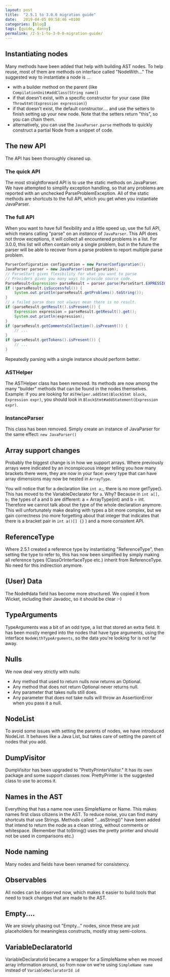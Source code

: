 ```yaml
---
layout: post
title:  "2.5.1 to 3.0.0 migration guide"
date:   2019-04-05 09:58:46 +0100
categories: [blog]
tags: [guide, danny]
permalink: /2-5-1-to-3-0-0-migration-guide/
---
```


## Instantiating nodes

Many methods have been added that help with building AST nodes.
To help reuse, most of them are methods on interface called "NodeWith..."
The suggested way to instantiate a node is ...

- with a builder method on the parent (like `CompilationUnit#addClass(String name)`)
- if that doesn't exist, with a specific constructor for your case (like `ThrowStmt(Expression expression)`)
- if that doesn't exist, the default constructor.... and use the setters to finish setting up your new node.
Note that the setters return "this", so you can chain them.
- alternatively, you can use the `JavaParser.parse` methods to quickly construct a partial Node from a snippet of code.

## The new API 

The API has been thoroughly cleaned up.

### The quick API

The most straightforward API is to use the static methods on JavaParser. We have attempted to simplify exception handling, so that any problems are reported with an unchecked ParseProblemException. All of the static methods are shortcuts to the full API, which you get when you instantiate JavaParser.

### The full API

When you want to have full flexibility and a little speed up, use the full API, which means calling "parse" on an _instance_ of `JavaParser`. This API does not throw exceptions, it will collect all encountered problems in a list. For 3.0.0, this list will often contain only a single problem, but in the future the parser will be able to recover from a parse problem to report multiple parse problem.

```java
ParserConfiguration configuration = new ParserConfiguration();
JavaParser parser = new JavaParser(configuration);
// ParseStart gives flexibility for what you want to parse
// Providers gives you many ways to provide source code.
ParseResult<Expression> parseResult = parser.parse(ParseStart.EXPRESSION, Providers.provider("1+1"));
if (!parseResult.isSuccessful()) {
    System.out.println(parseResult.getProblems().toString());
}
// a failed parse does not always mean there is no result.
if (parseResult.getResult().isPresent()) {
    Expression expression = parseResult.getResult().get();
    System.out.println(expression);
}
if (parseResult.getCommentsCollection().isPresent()) {
    // ...
}
if (parseResult.getTokens().isPresent()) {
    // ...
}
```

Repeatedly parsing with a single instance should perform better.

### ASTHelper

The ASTHelper class has been removed. Its methods are now among the many "builder" methods that can be found in the nodes themselves. Example: if you are looking for `ASTHelper.addStmt(BlockStmt block, Expression expr)`, you should look in `BlockStmt#addStatement(Expression expr)`.

### InstanceParser

This class has been removed. Simply create an instance of JavaParser for the same effect: `new JavaParser()`

## Array support changes

Probably the biggest change is in how we support arrays. Where previously arrays were indicated by an inconspicuous integer telling you how many brackets there were, they are now in your face: every type that can have array dimensions may now be nested in `ArrayType`.

You will notice that for a declaration like `int a;`, there is no more getType(). This has moved to the VariableDeclarator for `a`. Why? Because in `int a[], b;` the types of a and b are different: a = ArrayType(int) and b = int. Therefore we cannot talk about the type of the whole declaration anymore. This will unfortunately make dealing with types a bit more complex, but we gain correctness (no more forgetting about that integer that indicates that there is a bracket pair in `int a()[] {}` ) and a more consistent API.

## ReferenceType

Where 2.5.1 created a reference type by instantiating "ReferenceType", then setting the type to refer to, this has now been simplified by simply making all reference types (ClassOrInterfaceType etc.) inherit from ReferenceType. No need for this indirection anymore.

## (User) Data

The Node#data field has become more structured. We copied it from Wicket, including their Javadoc, so it should be clear :-)

## TypeArguments

TypeArguments was a bit of an odd type, a list that stored an extra field. It has been mostly merged into the nodes that have type arguments, using the interface `NodeWithTypeArguments`, so the data you're looking for is not far away.

## Nulls

We now deal very strictly with nulls:

*   Any method that used to return nulls now returns an Optional.
*   Any method that does not return Optional never returns null.
*   Any parameter that takes nulls still does.
*   Any parameter that does not take nulls will throw an AssertionError when you pass it a null.

## NodeList

To avoid some issues with setting the parents of nodes, we have introduced NodeList. It behaves like a Java List, but takes care of setting the parent of nodes that you add.

## DumpVisitor

DumpVisitor has been upgraded to "PrettyPrinterVisitor." It has its own package and some support classes now. PrettyPrinter is the suggested class to use to access it.

## Names in the AST

Everything that has a name now uses SimpleName or Name. This makes names first class citizens in the AST. To reduce noise, you can find many shortcuts that use Strings. Methods called "...asString()" have been added that intend to return the node as a clean string, without comments or whitespace. (Remember that toString() uses the pretty printer and should not be used in comparisons etc.)

## Node naming

Many nodes and fields have been renamed for consistency.

## Observables

All nodes can be observed now, which makes it easier to build tools that need to track changes that are made to the AST.

## Empty....

We are slowly phasing out "Empty..." nodes, since these are just placeholders for meaningless constructs, mostly stray semi-colons.

## VariableDeclaratorId

VariableDeclaratorId became a wrapper for a SimpleName when we moved array information around, so from now on we're using `SimpleName name` instead of `VariableDeclaratorId id`